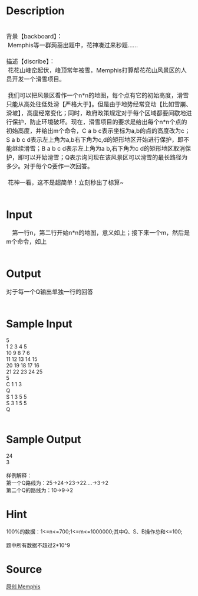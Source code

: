 
# Description

<div class="content"><div><span style="font-size: medium"> </span></div>
<div><span style="font-size: medium">背景【backboard】：</span></div>
<div><span style="font-size: medium"> Memphis等一群蒟蒻出题中，花神凑过来秒题……</span></div>
<div><span style="font-size: medium"> </span></div>
<div><span style="font-size: medium">描述【discribe】：</span></div>
<div><span style="font-size: medium"> 花花山峰峦起伏，峰顶常年被雪，Memphis打算帮花花山风景区的人员开发一个滑雪项目。</span></div>
<div><span style="font-size: medium"> </span></div>
<div><span style="font-size: medium"> 我们可以把风景区看作一个n*n的地图，每个点有它的初始高度，滑雪只能从高处往低处滑【严格大于】。但是由于地势经常变动【比如雪崩、滑坡】，高度经常变化；同时，政府政策规定对于每个区域都要间歇地进行保护，防止环境破坏。现在，滑雪项目的要求是给出每个n*n个点的初始高度，并给出m个命令，C a b c表示坐标为a,b的点的高度改为c；S a b c d表示左上角为a,b右下角为c,d的矩形地区开始进行保护，即不能继续滑雪；B a b c d表示左上角为a b,右下角为c d的矩形地区取消保护，即可以开始滑雪；Q表示询问现在该风景区可以滑雪的最长路径为多少。对于每个Q要作一次回答。</span></div>
<div><span style="font-size: medium"> </span></div>
<div><span style="font-size: medium"> 花神一看，这不是超简单！立刻秒出了标算~</span></div>
<div><span style="font-size: medium"> </span></div>
<p></p></div>

# Input

<div class="content"><div style="text-indent: 12pt"><span style="font-size: medium">第一行n，第二行开始n*n的地图，意义如上；接下来一个m，然后是m个命令，如上</span></div>
<div><span style="font-size: medium"> </span></div>
<p></p></div>

# Output

<div class="content"><div><span style="font-size: medium">对于每一个Q输出单独一行的回答</span></div>
<div><span style="font-size: medium"> </span></div></div>

# Sample Input

<div class="content"><span class="sampledata">5<br/>
1 2 3 4 5<br/>
10 9 8 7 6<br/>
11 12 13 14 15<br/>
20 19 18 17 16<br/>
21 22 23 24 25<br/>
5<br/>
C 1 1 3<br/>
Q<br/>
S 1 3 5 5<br/>
S 3 1 5 5<br/>
Q<br/>
 <br/>
</span></div>

# Sample Output

<div class="content"><span class="sampledata">24<br/>
3<br/>
 <br/>
样例解释：<br/>
第一个Q路线为：25-&gt;24-&gt;23-&gt;22….-&gt;3-&gt;2<br/>
第二个Q的路线为：10-&gt;9-&gt;2<br/>
</span></div>

# Hint

<div class="content"><p></p><p>100%的数据：1&lt;=n&lt;=700;1&lt;=m&lt;=1000000;其中Q、S、B操作总和&lt;=100;<br/><br/>
题中所有数据不超过2*10^9</p><p></p></div>

# Source

<div class="content"><p><a href="problemset.php?search=原创 Memphis">原创 Memphis</a></p></div>

